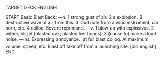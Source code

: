 TARGET DECK
ENGLISH

START
Basic
Blast
Back: —n. 1 strong gust of air. 2 a explosion. B destructive wave of air from this. 3 loud note from a wind instrument, car horn, etc. 4 colloq. Severe reprimand. —v. 1 blow up with explosives. 2 wither, blight (blasted oak; blasted her hopes). 3 (cause to) make a loud noise. —int. Expressing annoyance.  at full blast colloq. At maximum volume, speed, etc. Blast off take off from a launching site. [old english]
END
